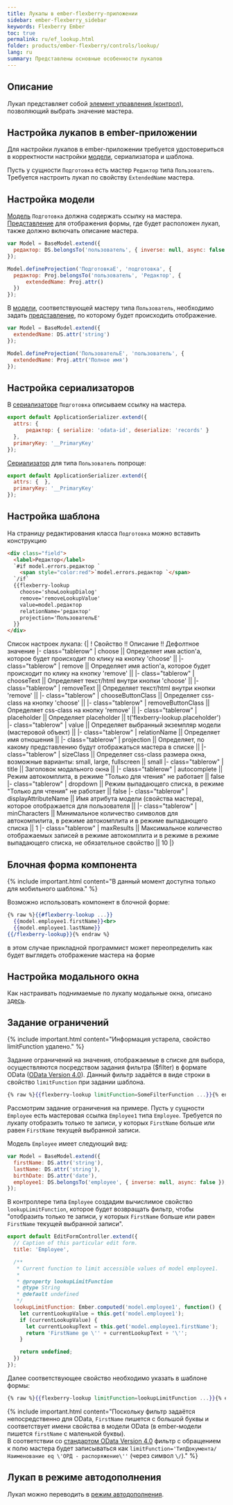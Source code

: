 ```yaml
---
title: Лукапы в ember-flexberry-приложении
sidebar: ember-flexberry_sidebar
keywords: Flexberry Ember
toc: true
permalink: ru/ef_lookup.html
folder: products/ember-flexberry/controls/lookup/
lang: ru
summary: Представлены основные особенности лукапов
---
```


## Описание

Лукап представляет собой [элемент управления (контрол)](ef_controls.html), позволяющий выбрать значение мастера.

## Настройка лукапов в ember-приложении

Для настройки лукапов в ember-приложении требуется удостовериться в корректности настройки [модели](efd_model.html), сериализатора и шаблона.

Пусть у сущности `Подготовка` есть мастер `Редактор` типа `Пользователь`. Требуется настроить лукап по свойству `ExtendedName` мастера.

## Настройка модели

[Модель](efd_model.html) `Подготовка` должна содержать ссылку на мастера. [Представление](efd_model-projection.html) для отображения формы, где будет расположен лукап, также должно включать описание мастера.

```javascript
var Model = BaseModel.extend({
  редактор: DS.belongsTo('пользователь', { inverse: null, async: false })
});

Model.defineProjection('ПодготовкаE', 'подготовка', {
  редактор: Proj.belongsTo('пользователь', 'Редактор', {
      extendedName: Proj.attr()
  })
});
```

В [модели](efd_model.html), соответствующей мастеру типа `Пользователь`, необходимо задать [представление](efd_model-projection.html), по которому будет происходить отображение.

```javascript
var Model = BaseModel.extend({
  extendedName: DS.attr('string')
});

Model.defineProjection('ПользовательE', 'пользователь', {
  extendedName: Proj.attr('Полное имя')
});
```

## Настройка сериализаторов

В [сериализаторе](efd_serializer.html) `Подготовка` описываем ссылку на мастера.

```javascript
export default ApplicationSerializer.extend({
  attrs: { 
      редактор: { serialize: 'odata-id', deserialize: 'records' }
  },
  primaryKey: '__PrimaryKey'
});
```

[Сериализатор](efd_serializer.html) для типа `Пользователь` попроще:

```javascript
export default ApplicationSerializer.extend({
  attrs: {  },
  primaryKey: '__PrimaryKey'
});
```

## Настройка шаблона

На страницу редактирования класса `Подготовка` можно вставить конструкцию

```html
<div class="field">
  <label>Редактор</label>
  `#if model.errors.редактор `
    <span style="color:red">`model.errors.редактор `</span>
  `/if`
  {{flexberry-lookup
    choose='showLookupDialog'
    remove='removeLookupValue'
    value=model.редактор
    relationName='редактор'
    projection='ПользовательE'
  }}
</div>
```

Список настроек лукапа:
{|
! Свойство !! Описание !! Дефолтное значение
|- class="tablerow"
| choose || Определяет имя action'а, которое будет происходит по клику на кнопку 'choose' || 
|- class="tablerow"
| remove || Определяет имя action'а, которое будет происходит по клику на кнопку 'remove' || 
|- class="tablerow"
| chooseText || Определяет текст/html внутри кнопки 'choose' || 
|- class="tablerow"
| removeText || Определяет текст/html внутри кнопки 'remove' || 
|- class="tablerow"
| chooseButtonClass || Определяет css-class на кнопку 'choose' || 
|- class="tablerow"
| removeButtonClass || Определяет css-class на кнопку 'remove' || 
|- class="tablerow"
| placeholder || Определяет placeholder || t('flexberry-lookup.placeholder')
|- class="tablerow"
| value || Определяет выбранный экземпляр модели (мастеровой объект) || 
|- class="tablerow"
| relationName || Определяет имя отношения  || 
|- class="tablerow"
| projection || Определяет, по какому представлению будут отображаться мастера в списке || 
|- class="tablerow"
| sizeClass || Определяет css-class размера окна, возможные варианты: small, large, fullscreen || small
|- class="tablerow"
| title || Заголовок модального окна || 
|- class="tablerow"
| autocomplete || Режим автокомплита, в режиме "Только для чтения" не работает || false
|- class="tablerow"
| dropdown || Режим выпадающего списка, в режиме "Только для чтения" не работает || false
|- class="tablerow"
| displayAttributeName || Имя атрибута модели (свойства мастера), которое отображается для пользователя || 
|- class="tablerow"
| minCharacters || Минимальное количество символов для автокомпилита, в режиме автокомплита и в режиме выпадающего списка || 1
|- class="tablerow"
| maxResults || Максимальное количество отображаемых записей в режиме автокомплита и в режиме в режиме выпадающего списка, не обязательное свойство || 10
|}

## Блочная форма компонента

{% include important.html content="В данный момент доступна только для мобильного шаблона." %}

Возможно использовать компонент в блочной форме:

```hbs
{% raw %}{{#flexberry-lookup ...}}
  {{model.employee1.firstName}}<br>
  {{model.employee1.lastName}}
{{/flexberry-lookup}}{% endraw %}
```
в этом случае прикладной программист может переопределить как будет выглядеть отображение мастера на форме

## Настройка модального окна

Как настраивать поднимаемые по лукапу модальные окна, описано [здесь](ef_modal-window-settings.html).

## Задание ограничений

{% include important.html content="Информация устарела, свойство limitFunction удалено." %}

Задание ограничений на значения, отображаемые в списке для выбора, осуществляются посредством задания фильтра ($filter) в формате OData ([OData Version 4.0](http://docs.oasis-open.org/odata/odata/v4.0/errata02/os/complete/part2-url-conventions/odata-v4.0-errata02-os-part2-url-conventions-complete.html#_Toc406398094)). Данный фильтр задаётся в виде строки в свойство `limitFunction` при задании шаблона.

```hbs
{% raw %}{{flexberry-lookup limitFunction=SomeFilterFunction ...}}{% endraw %}
```

Рассмотрим задание ограничения на примере. Пусть у сущности `Employee` есть мастеровая ссылка `Employee1` типа `Employee`. Требуется по лукапу отобразить только те записи, у которых `FirstName` больше или равен `FirstName` текущей выбранной записи.

Модель `Employee` имеет следующий вид:

```javascript
var Model = BaseModel.extend({
  firstName: DS.attr('string'),
  lastName: DS.attr('string'),
  birthDate: DS.attr('date'),
  employee1: DS.belongsTo('employee', { inverse: null, async: false }),
});
```

В контроллере типа `Employee` создадим вычислимое свойство `lookupLimitFunction`, которое будет возвращать фильтр, чтобы "отобразить только те записи, у которых `FirstName` больше или равен `FirstName` текущей выбранной записи".

```javascript
export default EditFormController.extend({
  // Caption of this particular edit form.
  title: 'Employee',

  /**
   * Current function to limit accessible values of model employee1.
   *
   * @property lookupLimitFunction
   * @type String
   * @default undefined
   */
  lookupLimitFunction: Ember.computed('model.employee1', function() {
    let currentLookupValue = this.get('model.employee1');
    if (currentLookupValue) {
      let currentLookupText = this.get('model.employee1.firstName');
      return 'FirstName ge \'' + currentLookupText + '\'';
    }

    return undefined;
  })
});
```

Далее соответствующее свойство необходимо указать в шаблоне формы:

```hbs
{% raw %}{{flexberry-lookup limitFunction=lookupLimitFunction ...}}{% endraw %}
```

{% include important.html content="Поскольку фильтр задаётся непосредственно для OData, `FirstName` пишется с большой буквы и соответствует имени свойства в модели OData (в ember-модели пишется `firstName` с маленькой буквы).<br/>
В соответствии со [стандартом OData Version 4.0](http://docs.oasis-open.org/odata/odata/v4.0/errata02/os/complete/part2-url-conventions/odata-v4.0-errata02-os-part2-url-conventions-complete.html#_Toc406398094) фильтр с обращением к полю мастера будет записываться как `limitFunction='ТипДокумента/Наименование eq \'ОРД - распоряжение\''` (через символ `\/`)." %}

## Лукап в режиме автодополнения

Лукап можно переводить в [режим автодополнения](ef_lookup-autocomplete.html).
